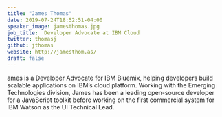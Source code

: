 ```yaml
---
title: "James Thomas"
date: 2019-07-24T18:52:51-04:00
speaker_image: jamesthomas.jpg
job_title:  Developer Advocate at IBM Cloud
twitter: thomasj
github: jthomas
website: http://jamesthom.as/
draft: false
---
```


ames is a Developer Advocate for IBM Bluemix, helping developers build scalable applications on IBM’s cloud platform. Working with the Emerging Technologies division, James has been a leading open-source developer for a JavaScript toolkit before working on the first commercial system for IBM Watson as the UI Technical Lead.